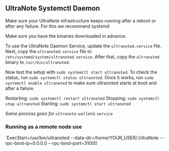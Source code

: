 ## UltraNote Systemctl Daemon

Make sure your UltraNote infrastructure keeps running after a reboot or after any failure. For this we recommand systemd

Make sure you have the binaries downloaded in advance.

To use the UltraNote Daemon Service, update the `ultranoted.service` file.
Next, copy the `ultranoted.service` file to `/etc/systemd/system/ultranoted.service`.
After that, copy the `ultranoted` binary to `/usr/bin/ultranoted`.

Now test the setup with `sudo systemctl start ultranoted`.
To check the status, run `sudo systemctl status ultranoted`.
Once it works, run `sudo systemctl enable ultranoted` to make sure ultranoted starts at boot and after a failure.

Restarting: `sudo systemctl restart ultranoted`
Stopping: `sudo systemctl stop ultranoted`
Starting: `sudo systemctl start ultranoted`

*Same process goes for `ultranote-walletd.service`*

### Running as a remote node use

`ExecStart=/usr/bin/ultranoted --data-dir=/home/YOUR_USER/.UltraNote --rpc-bind-ip=0.0.0.0 --rpc-bind-port=31000 
